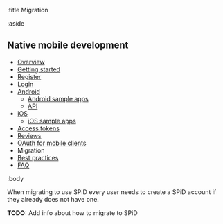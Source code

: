 :title Migration

:aside

## Native mobile development

- [Overview](/mobile/overview)
- [Getting started](/mobile/mobile-development)
- [Register](/mobile/register)
- [Login](/mobile/login)
- [Android](/sdks/android)
    - [Android sample apps](/sdks/android/sample-apps)
    - [API](/sdks/android/api)
- [iOS](/sdks/ios)
    - [iOS sample apps](/sdks/ios/sample-apps)
- [Access tokens](/mobile/access-tokens)
- [Reviews](/mobile/reviews)
- [OAuth for mobile clients](/mobile/oauth-authentication-on-mobile-devices)
- Migration
- [Best practices](/mobile/best-practices)
- [FAQ](/mobile/faq)

:body

When migrating to use SPiD every user needs to create a SPiD account if they already does not have one.

**TODO:** Add info about how to migrate to SPiD